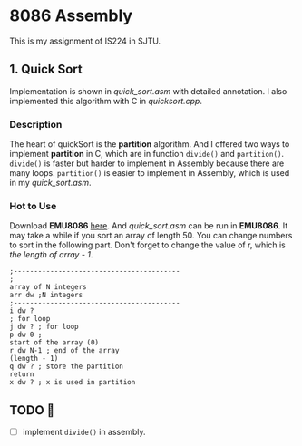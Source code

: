 # 8086 Assembly 
This is my assignment of IS224 in SJTU.

## 1. Quick Sort
Implementation is shown in *quick_sort.asm* with detailed annotation.
I also implemented this algorithm with C in *quicksort.cpp*.

### Description
The heart of quickSort is the **partition** algorithm. And I offered two ways to implement **partition** in C, which are in function <code>divide()</code> and <code>partition()</code>. <code>divide()</code> is faster but harder to implement in Assembly because there are many loops. <code>partition()</code> is easier to implement in Assembly, which is used in my *quick_sort.asm*.

### Hot to Use
Download **EMU8086** [here](https://emu8086-microprocessor-emulator.en.softonic.com/). And *quick_sort.asm* can be run in **EMU8086**. It may take a while if you sort an array of length 50. You can change numbers to sort in the following part. Don't forget to change the value of r, which is *the length of array - 1*.

<code>;-----------------------------------------</code><br>
<code>; array of N integers</code><br>
<code>arr dw ;N integers</code><br>
<code>;-----------------------------------------</code><br>
<code>i   dw  ?                           ; for loop</code><br>
<code>j   dw  ?                           ; for loop</code><br>
<code>p   dw  0                           ; start of the array (0)</code><br>
<code>r   dw  N-1                         ; end of the array (length - 1)</code><br>
<code>q   dw  ?                           ; store the partition return</code><br>
<code>x   dw  ?                           ; x is used in partition</code><br>


## TODO :triangular_flag_on_post:
* [ ] implement <code>divide()</code> in assembly.





